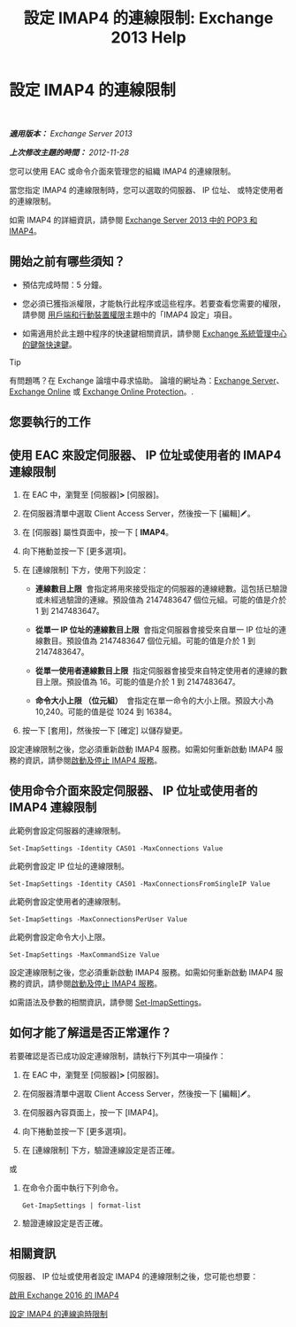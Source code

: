 ﻿---
title: '設定 IMAP4 的連線限制: Exchange 2013 Help'
TOCTitle: 設定 IMAP4 的連線限制
ms:assetid: 8e3aa366-e77c-4c70-b78d-ddbb178cb521
ms:mtpsurl: https://technet.microsoft.com/zh-tw/library/Bb123712(v=EXCHG.150)
ms:contentKeyID: 50554029
ms.date: 05/21/2018
mtps_version: v=EXCHG.150
ms.translationtype: MT
---

# 設定 IMAP4 的連線限制

 

_**適用版本：** Exchange Server 2013_

_**上次修改主題的時間：** 2012-11-28_

您可以使用 EAC 或命令介面來管理您的組織 IMAP4 的連線限制。

當您指定 IMAP4 的連線限制時，您可以選取的伺服器、 IP 位址、 或特定使用者的連線限制。

如需 IMAP4 的詳細資訊，請參閱 [Exchange Server 2013 中的 POP3 和 IMAP4](pop3-and-imap4-in-exchange-server-2013-exchange-2013-help.md)。

## 開始之前有哪些須知？

  - 預估完成時間：5 分鐘。

  - 您必須已獲指派權限，才能執行此程序或這些程序。若要查看您需要的權限，請參閱 [用戶端和行動裝置權限](clients-and-mobile-devices-permissions-exchange-2013-help.md)主題中的「IMAP4 設定」項目。

  - 如需適用於此主題中程序的快速鍵相關資訊，請參閱 [Exchange 系統管理中心的鍵盤快速鍵](keyboard-shortcuts-in-the-exchange-admin-center-exchange-online-protection-help.md)。


> [!TIP]  
> 有問題嗎？在 Exchange 論壇中尋求協助。 論壇的網址為：<a href="https://go.microsoft.com/fwlink/p/?linkid=60612">Exchange Server</a>、 <a href="https://go.microsoft.com/fwlink/p/?linkid=267542">Exchange Online</a> 或 <a href="https://go.microsoft.com/fwlink/p/?linkid=285351">Exchange Online Protection</a>。.




## 您要執行的工作

## 使用 EAC 來設定伺服器、 IP 位址或使用者的 IMAP4 連線限制

1.  在 EAC 中，瀏覽至 \[伺服器\]**\>** \[伺服器\]。

2.  在伺服器清單中選取 Client Access Server，然後按一下 \[編輯\]![編輯圖示](images/JJ218640.6f53ccb2-1f13-4c02-bea0-30690e6ea71d(EXCHG.150).gif "編輯圖示")。

3.  在 \[伺服器\] 屬性頁面中，按一下 \[ **IMAP4**。

4.  向下捲動並按一下 \[更多選項\]。

5.  在 \[連線限制\] 下方，使用下列設定：
    
      - **連線數目上限**  會指定將用來接受指定的伺服器的連線總數。這包括已驗證或未經過驗證的連線。預設值為 2147483647 個位元組。可能的值是介於 1 到 2147483647。
    
      - **從單一 IP 位址的連線數目上限**  會指定伺服器會接受來自單一 IP 位址的連線數目。預設值為 2147483647 個位元組。可能的值是介於 1 到 2147483647。
    
      - **從單一使用者連線數目上限**  指定伺服器會接受來自特定使用者的連線的數目上限。預設值為 16。可能的值是介於 1 到 2147483647。
    
      - **命令大小上限 （位元組）**  會指定在單一命令的大小上限。預設大小為 10,240。可能的值是從 1024 到 16384。

6.  按一下 \[套用\]，然後按一下 \[確定\] 以儲存變更。

設定連線限制之後，您必須重新啟動 IMAP4 服務。如需如何重新啟動 IMAP4 服務的資訊，請參閱[啟動及停止 IMAP4 服務](start-and-stop-the-imap4-services-exchange-2013-help.md)。

## 使用命令介面來設定伺服器、 IP 位址或使用者的 IMAP4 連線限制

此範例會設定伺服器的連線限制。

    Set-ImapSettings -Identity CAS01 -MaxConnections Value

此範例會設定 IP 位址的連線限制。

    Set-ImapSettings -Identity CAS01 -MaxConnectionsFromSingleIP Value

此範例會設定使用者的連線限制。

    Set-ImapSettings -MaxConnectionsPerUser Value

此範例會設定命令大小上限。

    Set-ImapSettings -MaxCommandSize Value

設定連線限制之後，您必須重新啟動 IMAP4 服務。如需如何重新啟動 IMAP4 服務的資訊，請參閱[啟動及停止 IMAP4 服務](start-and-stop-the-imap4-services-exchange-2013-help.md)。

如需語法及參數的相關資訊，請參閱 [Set-ImapSettings](https://technet.microsoft.com/zh-tw/library/aa998252\(v=exchg.150\))。

## 如何才能了解這是否正常運作？

若要確認是否已成功設定連線限制，請執行下列其中一項操作：

1.  在 EAC 中，瀏覽至 \[伺服器\]**\>** \[伺服器\]。

2.  在伺服器清單中選取 Client Access Server，然後按一下 \[編輯\]![編輯圖示](images/JJ218640.6f53ccb2-1f13-4c02-bea0-30690e6ea71d(EXCHG.150).gif "編輯圖示")。

3.  在伺服器內容頁面上，按一下 \[IMAP4\]。

4.  向下捲動並按一下 \[更多選項\]。

5.  在 \[連線限制\] 下方，驗證連線設定是否正確。

或

1.  在命令介面中執行下列命令。
    
        Get-ImapSettings | format-list

2.  驗證連線設定是否正確。

## 相關資訊

伺服器、 IP 位址或使用者設定 IMAP4 的連線限制之後，您可能也想要：

[啟用 Exchange 2016 的 IMAP4](enable-imap4-in-exchange-2013-exchange-2013-help.md)

[設定 IMAP4 的連線逾時限制](set-connection-time-out-limits-for-imap4-exchange-2013-help.md)

